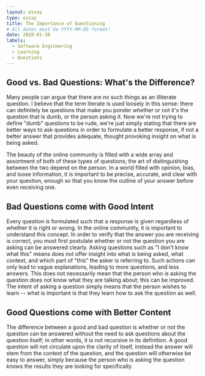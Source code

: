 ```yaml
---
layout: essay
type: essay
title: The Importance of Questioning
# All dates must be YYYY-MM-DD format!
date: 2020-01-30
labels:
  - Software Engineering
  - Learning
  - Questions
---
```


## Good vs. Bad Questions: What's the Difference?

Many people can argue that there are no such things as an illiterate question. I believe that the term literate is used loosely in this sense: there can definitely be questions that make you ponder whether or not it's the question that is dumb, or the person asking it. Now we're not trying to define "dumb" questions to be rude, we're just simply stating that there are better ways to ask questions in order to formulate a better response, if not a better answer that provides adequate, thought provoking insight on what is being asked.  

The beauty of the online community is filled with a wide array and assortment of both of these types of questions; the art of distinguishing between the two depend on the person. In a world filled with opinion, bias, and loose information, it is important to be precise, accurate, and clear with your question, enough so that you know the outline of your answer before even receiving one. 

## Bad Questions come with Good Intent

Every question is formulated such that a response is given regardless of whether it is right or wrong. In the online community, it is important to understand this concept. In order to verify that the answer you are receiving is correct, you must first postulate whether or not the question you are asking can be answered clearly. Asking questions such as "I don't know what this" means does not offer insight into what is being asked, what context, and which part of "this" the asker is referring to. Such actions can only lead to vague explanations, leading to more questions, and less answers. This does not necessarily mean that the person who is asking the question does not know what they are talking about; this can be improved. The intent of asking a question simply means that the person wishes to learn -- what is important is that they learn how to ask the question as well. 


## Good Questions come with Better Content

The difference between a good and bad question is whether or not the question can be answered without the need to ask questions about the question itself; in other words, it is not recursive in its definition. A good question will not circulate upon the clarity of itself, instead the answer will stem from the context of the question, and the question will otherwise be easy to answer, simply because the person who is asking the question knows the results they are looking for specifically. 

